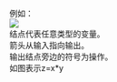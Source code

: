 例如：  
![](http://windmissing.github.io/images_for_gitbook/Bible-DeepLearning/4.png)  
结点代表任意类型的变量。  
箭头从输入指向输出。  
输出结点旁边的符号为操作。  
如图表示z=x*y
